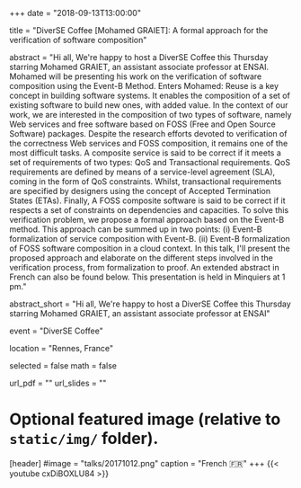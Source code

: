 +++
date = "2018-09-13T13:00:00"

title = "DiverSE Coffee [Mohamed GRAIET]: A formal approach for the verification of software composition"

abstract = "Hi all, We're happy to host a DiverSE Coffee this Thursday starring Mohamed GRAIET, an assistant associate professor at ENSAI. Mohamed will be presenting his work on the verification of software composition using the Event-B Method. Enters Mohamed: Reuse is a key concept in building software systems. It enables the composition of a set of existing software to build new ones, with added value. In the context of our work, we are interested in the composition of two types of software, namely Web services and free software based on FOSS (Free and Open Source Software) packages. Despite the research efforts devoted to verification of the correctness Web services and FOSS composition, it remains one of the most difficult tasks. A composite service is said to be correct if it meets a set of requirements of two types: QoS and Transactional requirements. QoS requirements are defined by means of a service-level agreement (SLA), coming in the form of QoS constraints. Whilst, transactional requirements are specified by designers using the concept of Accepted Termination States (ETAs). Finally, A FOSS composite software is said to be correct if it respects a set of constraints on dependencies and capacities. To solve this verification problem, we propose a formal approach based on the Event-B method. This approach can be summed up in two points: (i)  Event-B formalization of service composition with Event-B. (ii) Event-B formalization of FOSS software composition in a cloud context. In this talk, I'll present the proposed approach and elaborate on the different steps involved in the verification process, from formalization to proof. An extended abstract in French can also be found below. This presentation is held in Minquiers at 1 pm."

abstract_short = "Hi all, We're happy to host a DiverSE Coffee this Thursday starring Mohamed GRAIET, an assistant associate professor at ENSAI"

event = "DiverSE Coffee"

location = "Rennes, France"

selected = false
math = false

url_pdf = ""
url_slides = ""

# Optional featured image (relative to `static/img/` folder).
[header]
#image = "talks/20171012.png"
caption = "French :fr:"
+++
{{< youtube cxDiBOXLU84 >}}
